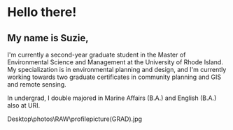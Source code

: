 # Hello there!



## My name is **Suzie**,


I'm currently a second-year graduate student in the Master of Environmental Science and Management at the University of Rhode Island. My specialization is in environmental planning and design, and I'm currently working towards two graduate certificates in community planning and GIS and remote sensing.





In undergrad, I double majored in Marine Affairs (B.A.) and English (B.A.) also at URI. 


Desktop\photos\RAW\profilepicture(GRAD).jpg